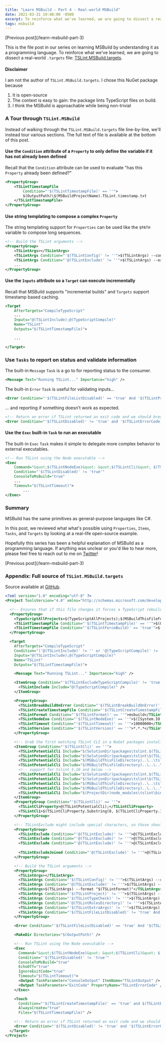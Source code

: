 ```yaml
---
title: "Learn MSBuild - Part 4 - Real-world MSBuild"
date: 2021-03-31 19:48:00 -0500
excerpt: To reinforce what we've learned, we are going to dissect a real-world `.targets` file.
tags: msbuild
---
```


<div class="notice--info" markdown="1">
[Previous post](/learn-msbuild-part-3)
</div>

This is the file post in our series on learning MSBuild by understanding it as a programming language. To reinforce what we've learned, we are going to dissect a real-world `.targets` file: [TSLint.MSBuild.targets](https://github.com/JoshuaKGoldberg/TSLint.MSBuild/blob/master/src/build/TSLint.MSBuild.targets).

<div class="notice--warning" markdown="1">

#### <i class="fas fa-exclamation-triangle"></i> Disclaimer

I am not the author of `TSLint.MSBuild.targets`. I chose this NuGet package because

1. It is open-source
2. The context is easy to gain: the package lints TypeScript files on build.
3. I think the MSBuild is approachable while being non-trivial

</div>

### A Tour through `TSLint.MSBuild`

Instead of walking through the `TSLint.MSBuild.targets` file line-by-line, we'll instead tour various sections. The full text of file is available at the bottom of this post.

#### Use the `Condition` attribute of a `Property` to only define the variable if it has not already been defined

Recall that the `Condition` attribute can be used to evaluate "has this `Property` already been defined?"

```xml
<PropertyGroup>
    <TSLintTimestampFile 
        Condition="'$(TSLintTimestampFile)' == ''">
        $(OutputPath)\$(MSBuildProjectName).TSLint.timestamp.txt
    </TSLintTimestampFile>
</PropertyGroup>
```

#### Use string templating to compose a complex `Property`

The string templating support for `Properties` can be used like the `$PATH` variable to compose long sequences.

```xml
<!-- Build the TSLint arguments -->
<PropertyGroup>
    <TSLintArgs></TSLintArgs>
    <TSLintArgs Condition="'$(TSLintConfig)' != ''">$(TSLintArgs) --config "$(TSLintConfig)"</TSLintArgs>
    <TSLintArgs Condition="'@(TSLintExclude)' != ''">$(TSLintArgs) --exclude "$(TSLintExcludeJoined)"</TSLintArgs>
    ...
</PropertyGroup>
```

#### Use the `Inputs` attribute so a `Target` can execute incrementally

Recall that MSBuild supports "incremental builds" and `Targets` support timestamp based caching.

```xml
<Target
    AfterTargets="CompileTypeScript"
    ...
    Inputs="@(TSLintInclude);@(TypeScriptCompile)"
    Name="TSLint"
    Outputs="$(TSLintTimestampFile)">

    ...

</Target>
```

### Use `Tasks` to report on status and validate information

The built-in `Message` `Task` is a go to for reporting status to the consumer.

```xml
<Message Text="Running TSLint..." Importance="high" />
```

The built-in `Error` `Task` is useful for validating inputs...

```xml
<Error Condition="'$(TSLintFileListDisabled)' == 'true' And '$(TSLintProject)' == ''" Text="You disabled file listing on the command line using TSLintFileDisabled, but did not specify a project file with TSLintProject." />
```

... and reporting if something doesn't work as expected.

```xml
<!-- Return an error if TSLint returned an exit code and we should break on errors -->
<Error Condition="'$(TSLintDisabled)' != 'true' and '$(TSLintErrorCode)' != '0' and '$(TSLintBreakBuildOnError)' == 'true'" Text="TSLint checks failed" />
```

#### Use the `Exec` built-in `Task` to run an executable

The built-in `Exec` `Task` makes it simple to delegate more complex behavior to external executables.

```xml
<!-- Run TSLint using the Node executable -->
<Exec
    Command="&quot;$(TSLintNodeExe)&quot; &quot;$(TSLintCli)&quot; $(TSLintArgs)"
    Condition="'$(TSLintDisabled)' != 'true'"
    ConsoleToMsBuild="true"
    ...
    Timeout="$(TSLintTimeout)">
        ...
</Exec>
```

### Summary

MSBuild has the same primitives as general-purpose languages like C#.

In this post, we reviewed what what's possible using `Properties`, `Items`, `Tasks`, and `Targets` by looking at a real-life open-source example.

Hopefully this series has been a helpful explanation of MSBuild as a programming language. If anything was unclear or you'd like to hear more, please feel free to reach out to me on [Twitter](https://twitter.com/LizzyIsNotBusy)!

<div class="notice--info" markdown="1">
[Previous post](/learn-msbuild-part-3)
</div>

### Appendix: Full source of `TSLint.MSBuild.targets`

Source available at [GitHub](https://github.com/JoshuaKGoldberg/TSLint.MSBuild/blob/master/src/build/TSLint.MSBuild.targets).

```xml
<?xml version="1.0" encoding="utf-8" ?>
<Project ToolsVersion="4.0" xmlns="http://schemas.microsoft.com/developer/msbuild/2003">

  <!-- Ensures that if this file changes it forces a TypeScript rebuild -->
  <PropertyGroup>
    <TypeScriptAllProjects>$(TypeScriptAllProjects);$(MSBuildThisFileFullPath)</TypeScriptAllProjects>
    <TSLintTimestampFile Condition="'$(TSLintTimestampFile)' == ''">$(OutputPath)\$(MSBuildProjectName).TSLint.timestamp.txt</TSLintTimestampFile>
    <TSLintTimestampFile Condition="'$(TSLintForceBuild)' == 'true'">$([System.DateTime]::UtcNow.Ticks)</TSLintTimestampFile>
  </PropertyGroup>

  <Target
    AfterTargets="CompileTypeScript"
    Condition="('@(TSLintInclude)' != '' or '@(TypeScriptCompile)' != '') and ('$(BuildingProject)' == 'true' or '$(TSLintRunWhenNotBuilding)' == 'true')"
    Inputs="@(TSLintInclude);@(TypeScriptCompile)"
    Name="TSLint"
    Outputs="$(TSLintTimestampFile)">

    <Message Text="Running TSLint..." Importance="high" />

    <ItemGroup Condition="'$(TSLintExcludeTypeScriptCompile)' != 'true'">
      <TSLintInclude Include="@(TypeScriptCompile)" />
    </ItemGroup>

    <PropertyGroup>
      <TSLintBreakBuildOnError Condition="'$(TSLintBreakBuildOnError)' == ''">false</TSLintBreakBuildOnError>
      <TSLintCreateTimestampFile Condition="'$(TSLintCreateTimestampFile)' == ''">true</TSLintCreateTimestampFile>
      <TSLintFormat Condition="'$(TSLintFormat)' == ''">msbuild</TSLintFormat>
      <TSLintNodeExe Condition="'$(TSLintNodeExe)' == ''">$([System.IO.Path]::GetFullPath("$(MSBuildThisFileDirectory)..\tools\node-12.4.0.exe"))</TSLintNodeExe>
      <TSLintTimeout Condition="'$(TSLintTimeout)' == ''">10000000</TSLintTimeout>
      <TSLintVersion Condition="'$(TSLintVersion)' == ''">*.*.*</TSLintVersion>
    </PropertyGroup>

    <!-- Grab the first matching TSLint CLI in a NuGet packages install -->
    <ItemGroup Condition="'$(TSLintCli)' == ''">
      <TSLintPotentialCli Include="$(SolutionDir)packages\tslint.$(TSLintVersion)\tools\node_modules\tslint\lib\tslintCli.js" />
      <TSLintPotentialCli Include="$(SolutionDir)packages\tslint\$(TSLintVersion)\tools\node_modules\tslint\lib\tslintCli.js" />
      <TSLintPotentialCli Include="$(MSBuildThisFileDirectory)..\..\tslint.$(TSLintVersion)\tools\node_modules\tslint\lib\tslintCli.js" />
      <TSLintPotentialCli Include="$(MSBuildThisFileDirectory)..\..\..\tslint\$(TSLintVersion)\tools\node_modules\tslint\lib\tslintCli.js" />
      <!-- support for tslint 5.10 and below -->
      <TSLintPotentialCli Include="$(SolutionDir)packages\tslint.$(TSLintVersion)\tools\node_modules\tslint\lib\tslint-cli.js" />
      <TSLintPotentialCli Include="$(SolutionDir)packages\tslint\$(TSLintVersion)\tools\node_modules\tslint\lib\tslint-cli.js" />
      <TSLintPotentialCli Include="$(MSBuildThisFileDirectory)..\..\tslint.$(TSLintVersion)\tools\node_modules\tslint\lib\tslint-cli.js" />
      <TSLintPotentialCli Include="$(MSBuildThisFileDirectory)..\..\..\tslint\$(TSLintVersion)\tools\node_modules\tslint\lib\tslint-cli.js" />
      <TSLintPotentialCli Include="$(ProjectDir)node_modules\tslint\bin\tslint" />
    </ItemGroup>
    <PropertyGroup Condition="'$(TSLintCli)' == ''">
      <TSLintCliProperty>@(TSLintPotentialCli);</TSLintCliProperty>
      <TSLintCli>$(TSLintCliProperty.Substring(0, $(TSLintCliProperty.IndexOf(';'))))</TSLintCli>
    </PropertyGroup>

    <!-- TSLintExclude might include special characters, so those should be escaped -->
    <PropertyGroup>
      <TSLintExclude Condition="'@(TSLintExclude)' != ''">@(TSLintExclude.Replace("*", "%2A"))</TSLintExclude>
      <TSLintExclude Condition="'@(TSLintExclude)' != ''">@(TSLintExclude.Replace(".", "%2E"))</TSLintExclude>
      <TSLintExclude Condition="'@(TSLintExclude)' != ''">@(TSLintExclude.Replace('"', "%22"))</TSLintExclude>
      
      <TSLintExcludeJoined Condition="'@(TSLintExclude)' != ''">@(TSLintExclude, '" --exclude "')</TSLintExcludeJoined>
    </PropertyGroup>

    <!-- Build the TSLint arguments -->
    <PropertyGroup>
      <TSLintArgs></TSLintArgs>
      <TSLintArgs Condition="'$(TSLintConfig)' != ''">$(TSLintArgs) --config "$(TSLintConfig)"</TSLintArgs>
      <TSLintArgs Condition="'@(TSLintExclude)' != ''">$(TSLintArgs) --exclude "$(TSLintExcludeJoined)"</TSLintArgs>
      <TSLintArgs>$(TSLintArgs) --format "$(TSLintFormat)"</TSLintArgs>
      <TSLintArgs Condition="'$(TSLintProject)' != ''">$(TSLintArgs) --project "$(TSLintProject)"</TSLintArgs>
      <TSLintArgs Condition="'$(TSLintTypeCheck)' != ''">$(TSLintArgs) --type-check "$(TSLintTypeCheck)"</TSLintArgs>
      <TSLintArgs Condition="'@(TSLintRulesDirectory)' != ''">$(TSLintArgs) --rules-dir "@(TSLintRulesDirectory, '" --rules-dir "')"</TSLintArgs>
      <TSLintArgs Condition="'$(TSLintExtraArgs)' != ''">$(TSLintArgs) $(TSLintExtraArgs)</TSLintArgs>
      <TSLintArgs Condition="'$(TSLintFileListDisabled)' != 'true' And '@(TSLintInclude)' != ''">$(TSLintArgs) "@(TSLintInclude, '" "')"</TSLintArgs>
    </PropertyGroup>

    <Error Condition="'$(TSLintFileListDisabled)' == 'true' And '$(TSLintProject)' == ''" Text="You disabled file listing on the command line using TSLintFileDisabled, but did not specify a project file with TSLintProject." />

    <MakeDir Directories="$(OutputPath)" />

    <!-- Run TSLint using the Node executable -->
    <Exec
      Command="&quot;$(TSLintNodeExe)&quot; &quot;$(TSLintCli)&quot; $(TSLintArgs)"
      Condition="'$(TSLintDisabled)' != 'true'"
      ConsoleToMsBuild="true"
      EchoOff="true"
      IgnoreExitCode="true"
      Timeout="$(TSLintTimeout)">
      <Output TaskParameter="ConsoleOutput" ItemName="TSLintOutput" />
      <Output TaskParameter="ExitCode" PropertyName="TSLintErrorCode" />
    </Exec>

    <Touch
      Condition="'$(TSLintCreateTimestampFile)' == 'true' and $(TSLintErrorCode) == 0"
      AlwaysCreate="true"
      Files="$(TSLintTimestampFile)" />

    <!-- Return an error if TSLint returned an exit code and we should break on errors -->
    <Error Condition="'$(TSLintDisabled)' != 'true' and '$(TSLintErrorCode)' != '0' and '$(TSLintBreakBuildOnError)' == 'true'" Text="TSLint checks failed" />
  </Target>
</Project>
```
